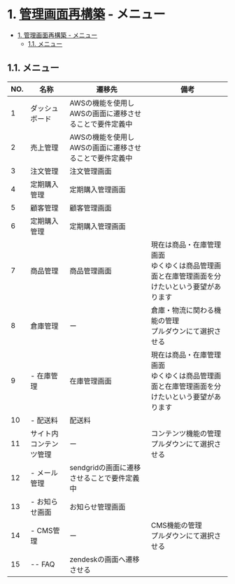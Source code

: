 # 1. [管理画面再構築](https://github.com/grrowjp/Meeth/wiki/%E7%AE%A1%E7%90%86%E7%94%BB%E9%9D%A2%E5%86%8D%E6%A7%8B%E7%AF%89-%E7%94%BB%E9%9D%A2%E4%B8%80%E8%A6%A7%28ver2.0%29) - メニュー

- [1. 管理画面再構築 - メニュー](#1-管理画面再構築---メニュー)
  - [1.1. メニュー](#11-メニュー)

## 1.1. メニュー

| NO. | 名称             | 遷移先                                                       | 備考 |
| --- | ---------------- | ------------------------------------------------------------------ | ---- |
| 1   | ダッシュボード     | AWSの機能を使用しAWSの画面に遷移させることで要件定義中                                     |  |
| 2   | 売上管理       | AWSの機能を使用しAWSの画面に遷移させることで要件定義中                   |        |
| 3   | 注文管理       | 注文管理画面                   |    |
| 4   | 定期購入管理       | 定期購入管理画面                   |   |
| 5   | 顧客管理       | 顧客管理画面                   |  |
| 6   | 定期購入管理       | 定期購入管理画面                   |   |
| 7   | 商品管理       | 商品管理画面                   | 現在は商品・在庫管理画面<br>ゆくゆくは商品管理画面と在庫管理画面を分けたいという要望があります  |
| 8   | 倉庫管理       | ー                   | 倉庫・物流に関わる機能の管理<br>プルダウンにて選択させる  |
| 9   | - 在庫管理       | 在庫管理画面                   | 現在は商品・在庫管理画面<br>ゆくゆくは商品管理画面と在庫管理画面を分けたいという要望があります  |
| 10   | - 配送料       | 配送料                   |   |
| 11   | サイト内コンテンツ管理   |  ー        | コンテンツ機能の管理<br>プルダウンにて選択させる  |
| 12   | - メール管理       | sendgridの画面に遷移させることで要件定義中                   |   |
| 13   | - お知らせ画面       | お知らせ管理画面                   |   |
| 14   | - CMS管理       | ー                   |  CMS機能の管理<br>プルダウンにて選択させる |
| 15   | -- FAQ       | zendeskの画面へ遷移させる                   |   |
